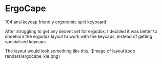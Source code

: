 # ErgoCape
104 ansi keycap friendly ergonomic split keyboard

After struggling to get any decent set for ergodox, I decided it was better to shoehorn the ergodox layout to work with the keycaps, instead of getting specialised keycaps.

The layout would look something like this.
![Image of layout](pcb renders/ergocape_kle.png)
